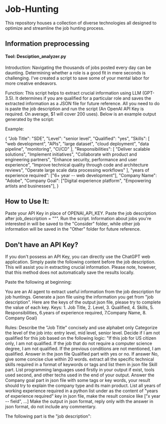 # Job-Hunting

This repository houses a collection of diverse technologies all designed to optimize and streamline the job hunting process. 

## Information preprocessing
#### Tool: Desciption_analyzer.py
Introduction: Navigating the thousands of jobs posted every day can be daunting. Determining whether a role is a good fit in mere seconds is challenging. I've created a script to save some of your mental labor for more creative endeavors. 

Function: This script helps to extract crucial information using LLM (GPT-3.5). It determines if you are qualified for a particular role and saves the extracted information as a JSON file for future reference. All you need to do is paste the job description and run the script (An OpenAI API Key is required. On average, $1 will cover 200 uses).
Below is an example output generated by the script:

Example:

{
    "Job Title": "SDE",
    "Level": "senior level",
    "Qualified": "yes",
    "Skills": [
        "web development",
        "APIs",
        "large dataset",
        "cloud deployment",
        "data pipeline",
        "monitoring",
        "CI/CD"
    ],
    "Responsibilities": [
        "Deliver scalable solutions",
        "Implement initiatives",
        "Collaborate with product and engineering partners",
        "Enhance security, performance and user experience",
        "Improve technical quality through code and architecture reviews",
        "Operate large scale data processing workflows"
    ],
    "years of experience required": ["6+ year -- web development"],
    "Company Name": "Adobe",
    "Company Goal": ["Digital experience platform", "Empowering artists and businesses"],
}

## How to Use It:
Paste your API Key in place of OPENAI_API_KEY.
Paste the job description after job_description = """.
Run the script.
Information about jobs you're interested in will be saved to the "Consider" folder, while other job information will be saved in the "Other" folder for future reference.

## Don't have an API Key?
If you don't possess an API Key, you can directly use the ChatGPT web application. Simply paste the following content before the job description. This will assist you in extracting crucial information. Please note, however, that this method does not automatically save the results locally.


Paste the following at beginning: 

You are an AI agent to extract useful information from the job description for job huntings. 
Generate a json file using the information you get from "job description". Here are the keys of the output json file, please try to complete the value of each key. Keys: 1. Job Title, 2. Level, 3. Qualified, 4. Skills, 5. Responsibilities, 6.years of experience required, 7.Company Name, 8. Company Goal}

Rules:
Describe the "Job Title" concisely and use alphabet only
Categorize the level of the job into: entry level, mid level, senior level.
Decide if I am not qualified for this job based on the following logic: "If this job for US citizen only, I am not qualified. If the job that do not require a computer science degree, I am not qualified. If the previous conditions are not mentioned, I am qualified. Answer in the json file Qualified part with yes or no. If answer No, give some concise clue within 20 words.
extract all the specific technical skills required in a format of keywords or tags and list them in json file Skill part. List programming languages used firstly in your output if exist, tools used second, and other techs used in the end of your output.
Answer the Company goal part in json file with some tags or key words, your result should try to explain the company type and its main product.
List all years of working experience required in a python list under as the content of "years of experience required" key in json file, make the result consice like ["x year -- field", ...]
Make the output in json format, reply only with the answer in json format, do not include any commentary. 

The following part is the "job description": 








